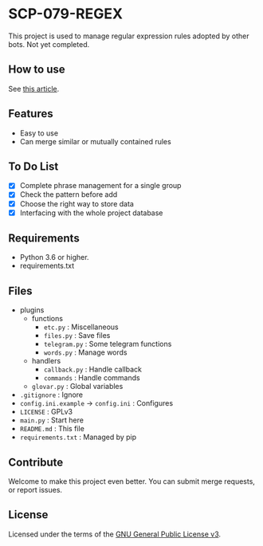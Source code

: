 # SCP-079-REGEX

This project is used to manage regular expression rules adopted by other bots. 
Not yet completed.

## How to use

See [this article](https://scp-079.org/regex/).

## Features

- Easy to use
- Can merge similar or mutually contained rules

## To Do List

- [x] Complete phrase management for a single group
- [x] Check the pattern before add
- [x] Choose the right way to store data
- [x] Interfacing with the whole project database

## Requirements

- Python 3.6 or higher.
- requirements.txt

## Files

- plugins
    - functions
        - `etc.py` : Miscellaneous
        - `files.py` : Save files
        - `telegram.py` : Some telegram functions
        - `words.py` : Manage words
    - handlers
        - `callback.py` : Handle callback
        - `commands` : Handle commands
    - `glovar.py` : Global variables
- `.gitignore` : Ignore
- `config.ini.example` -> `config.ini` : Configures
- `LICENSE` : GPLv3
- `main.py` : Start here
- `README.md` : This file
- `requirements.txt` : Managed by pip

## Contribute

Welcome to make this project even better. You can submit merge requests, or report issues.

## License

Licensed under the terms of the [GNU General Public License v3](LICENSE).
